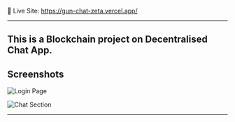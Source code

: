 🚀 Live Site: https://gun-chat-zeta.vercel.app/

---

This is a Blockchain project on Decentralised Chat App.
---

## Screenshots

![Login Page](https://dev-to-uploads.s3.amazonaws.com/uploads/articles/1al4rbdjemh9t5toepi0.png)

![Chat Section](https://dev-to-uploads.s3.amazonaws.com/uploads/articles/dd4hky6qqrgv4jkskos5.png)

---
